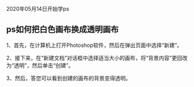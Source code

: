 2020年05月14日开始学ps


## ps如何把白色画布换成透明画布
1、首先，在计算机上打开Photoshop软件，然后在弹出页面中选择“新建”。

2、接下来，在“新建文档”对话框中选择适当大小的画布，将“背景内容”更回改为“透明”，然后单击“创建”。

3、然后，答您可以看到创建的画布的背景变得透明。